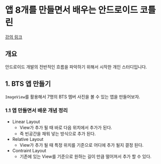 # 앱 8개를 만들면서 배우는 안드로이드 코틀린
[강의 링크](https://www.inflearn.com/course/%EC%95%88%EB%93%9C%EB%A1%9C%EC%9D%B4%EB%93%9C-%EC%BD%94%ED%8B%80%EB%A6%B0-%EB%AA%A8%EB%B0%94%EC%9D%BC%EC%95%B1/dashboard)

## 개요
안드로이드 개발의 전반적인 흐름을 파악하기 위해서 시작한 개인 스터디입니다.

## 1. BTS 앱 만들기
`ImageView`를 활용해서 7명의 BTS 멤버 사진을 볼 수 있는 앱을 만들어보자.

### 1.1 앱 만들면서 배운 개념 정리
- Linear Layout
    - View가 추가 될 때 바로 다음 위치에서 추가가 된다.
    - 즉 빈공간을 채워 넣는 방식으로 추가 된다.
- Relative Layout
    - View가 추가 될 때 특정 위치를 기준으로 어디에 추가 될지 결정 된다.
- Contraint Layout
    - 기존에 있는 View를 기준으로 원하는 길이 만큼 떨어져서 추가 할 수 있다.

